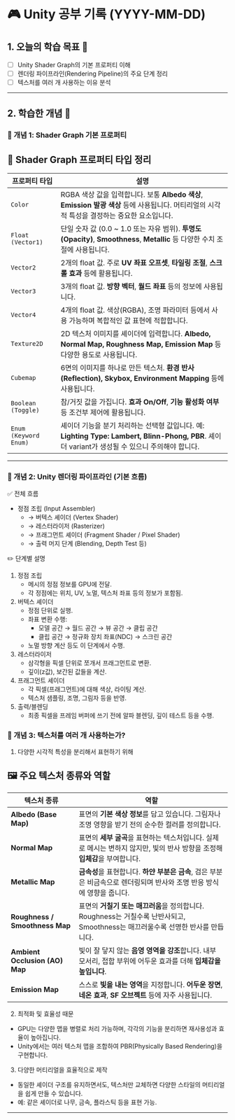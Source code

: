 # 🎮 Unity 공부 기록 (YYYY-MM-DD)

## 1. 오늘의 학습 목표 🎯
- [ ] Unity Shader Graph의 기본 프로퍼티 이해
- [ ] 렌더링 파이프라인(Rendering Pipeline)의 주요 단계 정리
- [ ] 텍스처를 여러 개 사용하는 이유 분석

---

## 2. 학습한 개념 📝
### 🔹 개념 1: Shader Graph 기본 프로퍼티
## 🧾 Shader Graph 프로퍼티 타입 정리

| 프로퍼티 타입       | 설명 |
|---------------------|------|
| `Color`             | RGBA 색상 값을 입력합니다. 보통 **Albedo 색상**, **Emission 발광 색상** 등에 사용됩니다. 머티리얼의 시각적 특성을 결정하는 중요한 요소입니다. |
| `Float (Vector1)`   | 단일 숫자 값 (0.0 ~ 1.0 또는 자유 범위). **투명도(Opacity)**, **Smoothness**, **Metallic** 등 다양한 수치 조절에 사용됩니다. |
| `Vector2`           | 2개의 float 값. 주로 **UV 좌표 오프셋**, **타일링 조절**, **스크롤 효과** 등에 활용됩니다. |
| `Vector3`           | 3개의 float 값. **방향 벡터**, **월드 좌표** 등의 정보에 사용됩니다. |
| `Vector4`           | 4개의 float 값. 색상(RGBA), 조명 파라미터 등에서 사용 가능하며 복합적인 값 표현에 적합합니다. |
| `Texture2D`         | 2D 텍스처 이미지를 셰이더에 입력합니다. **Albedo, Normal Map, Roughness Map, Emission Map** 등 다양한 용도로 사용됩니다. |
| `Cubemap`           | 6면의 이미지를 하나로 만든 텍스처. **환경 반사(Reflection), Skybox, Environment Mapping** 등에 사용됩니다. |
| `Boolean (Toggle)`  | 참/거짓 값을 가집니다. **효과 On/Off**, **기능 활성화 여부** 등 조건부 제어에 활용됩니다. |
| `Enum (Keyword Enum)` | 셰이더 기능을 분기 처리하는 선택형 값입니다. 예: **Lighting Type: Lambert, Blinn-Phong, PBR**. 셰이더 variant가 생성될 수 있으니 주의해야 합니다. |

---

### 🔹 개념 2: Unity 렌더링 파이프라인 (기본 흐름)
✅ 전체 흐름
- 정점 조립 (Input Assembler)  
    - → 버텍스 셰이더 (Vertex Shader)  
    - → 레스터라이저 (Rasterizer)  
    - → 프래그먼트 셰이더 (Fragment Shader / Pixel Shader)  
    - → 출력 머지 단계 (Blending, Depth Test 등)  

✏️ 단계별 설명
1. 정점 조립
    - 메시의 정점 정보를 GPU에 전달.
    - 각 정점에는 위치, UV, 노멀, 텍스처 좌표 등의 정보가 포함됨.
2. 버텍스 셰이더
   - 정점 단위로 실행.
   - 좌표 변환 수행:
       - 모델 공간 → 월드 공간 → 뷰 공간 → 클립 공간
       - 클립 공간 → 정규화 장치 좌표(NDC) → 스크린 공간
   - 노멀 방향 계산 등도 이 단계에서 수행.
3. 레스터라이저
     - 삼각형을 픽셀 단위로 쪼개서 프래그먼트로 변환.
     - 깊이(z값), 보간된 값들을 계산.
4. 프래그먼트 셰이더
     - 각 픽셀(프래그먼트)에 대해 색상, 라이팅 계산.
     - 텍스처 샘플링, 조명, 그림자 등을 반영.
5. 출력/블렌딩
    -  최종 픽셀을 프레임 버퍼에 쓰기 전에 알파 블렌딩, 깊이 테스트 등을 수행.


### 🔹 개념 3: 텍스처를 여러 개 사용하는가?
1. 다양한 시각적 특성을 분리해서 표현하기 위해
## 🖼️ 주요 텍스처 종류와 역할

| 텍스처 종류                   | 역할 |
|------------------------------|------|
| **Albedo (Base Map)**        | 표면의 **기본 색상 정보**를 담고 있습니다. 그림자나 조명 영향을 받기 전의 순수한 컬러를 정의합니다. |
| **Normal Map**               | 표면의 **세부 굴곡**을 표현하는 텍스처입니다. 실제로 메시는 변하지 않지만, 빛의 반사 방향을 조정해 **입체감**을 부여합니다. |
| **Metallic Map**             | **금속성**을 표현합니다. **하얀 부분은 금속**, 검은 부분은 비금속으로 렌더링되며 반사와 조명 반응 방식에 영향을 줍니다. |
| **Roughness / Smoothness Map** | 표면의 **거칠기 또는 매끄러움**을 정의합니다. Roughness는 거칠수록 난반사되고, Smoothness는 매끄러울수록 선명한 반사를 만듭니다. |
| **Ambient Occlusion (AO) Map** | 빛이 잘 닿지 않는 **음영 영역을 강조**합니다. 내부 모서리, 접합 부위에 어두운 효과를 더해 **입체감을 높입니다**. |
| **Emission Map**             | 스스로 **빛을 내는 영역**을 지정합니다. **어두운 장면**, **네온 효과**, **SF 오브젝트** 등에 자주 사용됩니다. |

2. 최적화 및 효율성 때문
- GPU는 다양한 맵을 병렬로 처리 가능하며, 각각의 기능을 분리하면 재사용성과 효율이 높아집니다.
- Unity에서는 여러 텍스처 맵을 조합하여 PBR(Physically Based Rendering)을 구현합니다.
3. 다양한 머티리얼을 효율적으로 제작
- 동일한 셰이더 구조를 유지하면서도, 텍스처만 교체하면 다양한 스타일의 머티리얼을 쉽게 만들 수 있습니다.
- 예: 같은 셰이더로 나무, 금속, 플라스틱 등을 표현 가능.
---


